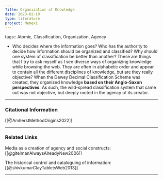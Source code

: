 ```yaml
---
Title: Organization of Knowledge
date: 2023-02-10
type: literature
project: Memex1
---
```

tags:: Atomic, Classification, Organization, Agency


-   Who decides where the information goes? Who has the authority to decide how information should be organized and classified? Why should one system of classification be better than another? These are things that I try to ask myself as I see diverse ways of organizing knowledge while browsing the web. They are often in alphabetic order and appear to contain all the different disciplines of knowledge, but are they really objective? When the Dewey Decimal Classification Scheme was created, they organized knowledge **based on their Anglo-Saxon perspectives**. As such, the wild-spread classification system that came out was not objective, but deeply rooted in the agency of its creator. 

---
### Citational Information

[[@AmherstMethodOrigins2022]]

---

### Related Links

Media as a creation of agency and social constructs: [[@gitelmanAlwaysAlreadyNew2006]]

The historical control and cataloguing of information: [[@shivkumarClayTabletsWeb2013]]

---